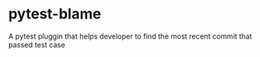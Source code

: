 # pytest-blame
A pytest pluggin that helps developer to find the most recent commit that passed test case

